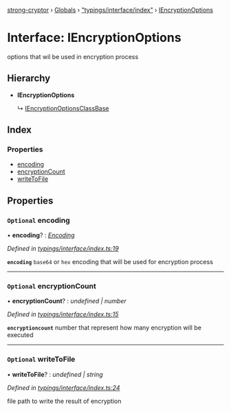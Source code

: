[strong-cryptor](../README.md) › [Globals](../globals.md) › ["typings/interface/index"](../modules/_typings_interface_index_.md) › [IEncryptionOptions](_typings_interface_index_.iencryptionoptions.md)

# Interface: IEncryptionOptions

options that wil be used in encryption process

## Hierarchy

* **IEncryptionOptions**

  ↳ [IEncryptionOptionsClassBase](_typings_interface_index_.iencryptionoptionsclassbase.md)

## Index

### Properties

* [encoding](_typings_interface_index_.iencryptionoptions.md#optional-encoding)
* [encryptionCount](_typings_interface_index_.iencryptionoptions.md#optional-encryptioncount)
* [writeToFile](_typings_interface_index_.iencryptionoptions.md#optional-writetofile)

## Properties

### `Optional` encoding

• **encoding**? : *[Encoding](../modules/_typings_index_.md#encoding)*

*Defined in [typings/interface/index.ts:19](https://github.com/RizkyArifNur/strong-cryptor/blob/0b692aa/src/typings/interface/index.ts#L19)*

**`encoding`** `base64` or `hex` encoding that will be used for encryption process

___

### `Optional` encryptionCount

• **encryptionCount**? : *undefined | number*

*Defined in [typings/interface/index.ts:15](https://github.com/RizkyArifNur/strong-cryptor/blob/0b692aa/src/typings/interface/index.ts#L15)*

**`encryptioncount`** number that represent how many encryption will be executed

___

### `Optional` writeToFile

• **writeToFile**? : *undefined | string*

*Defined in [typings/interface/index.ts:24](https://github.com/RizkyArifNur/strong-cryptor/blob/0b692aa/src/typings/interface/index.ts#L24)*

file path to write the result of encryption
